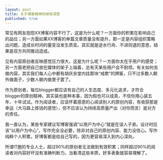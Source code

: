 ```yaml
---
layout: post
title: 关于博客精神的继续深思
published: true
---
```


常见有网友抱怨XX博客内容不行了，这是为什么呢？一方面你的积累在影响自己的品位；另一方面如果XX博客的单篇文章质量没有提升，那一定是内容组织策略出问题，造成长时间的量变没发生质变。其实就是逆水行舟、不进则退的意思，结果是双方共同推动造成。

见有内容原创者反映感觉压力很大，这是为什么呢？一方面你太在乎用户的感受；另一方面老把自己放在媒体的架子上端着，总有天某些用户会不耐烦。有关如何去做内容，其实我们每人心中都有胡庆余堂内挂那块“戒欺”的牌匾，只不过多数人朝外做面子，少数人朝内做里子罢了。

作为原创者，每位blogger都应该有自己的人生态度、多元化追求，才符合blogger的原创精神。其实装也是种本事，因为假也可以成真，不信你用心装五年、十年试试。作为阅读者，应该怀着感恩的心阅读别人的原创内容，有收获那是幸运（大马路上拣钱的感觉），但不应该认为持续高质量产出（对你而言）是对方的责任。

我一直认为，某些专家建议写博客强调“以用户为中心”就是在误人子弟。设计时应该“以用户为中心”，写作完全没必要，除非对自己的原创内容、能力没信心。写作纯粹个人积累，好博客都是给自己写的，因为更容易深入到内心深处。

所谓IT圈的专业人士，超过90%的原创者无法做到有效积累；同样超过90%的阅读者对内容好坏没有准确判断力。当看清这些本质，好多表象就容易理解了。
